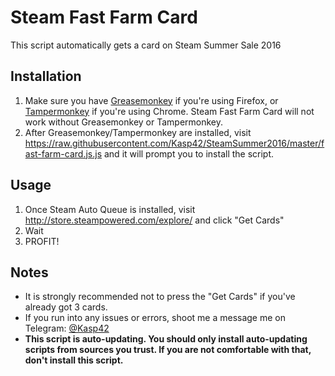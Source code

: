 # Steam Fast Farm Card

This script automatically gets a card on Steam Summer Sale 2016


## Installation

1. Make sure you have [Greasemonkey](https://addons.mozilla.org/firefox/addon/greasemonkey/) if you're using Firefox, or [Tampermonkey](https://chrome.google.com/webstore/detail/tampermonkey/dhdgffkkebhmkfjojejmpbldmpobfkfo) if you're using Chrome. Steam Fast Farm Card will not work without Greasemonkey or Tampermonkey.
2. After Greasemonkey/Tampermonkey are installed, visit https://raw.githubusercontent.com/Kasp42/SteamSummer2016/master/fast-farm-card.js.js and it will prompt you to install the script.

## Usage
1. Once Steam Auto Queue is installed, visit http://store.steampowered.com/explore/ and click "Get Cards"
2. Wait
3. PROFIT!

## Notes

* It is strongly recommended not to press the "Get Cards" if you've already got 3 cards.
* If you run into any issues or errors, shoot me a message me on Telegram: [@Kasp42](https://telegram.me/kasp42)
* **This script is auto-updating. You should only install auto-updating scripts from sources you trust. If you are not comfortable with that, don't install this script.**
